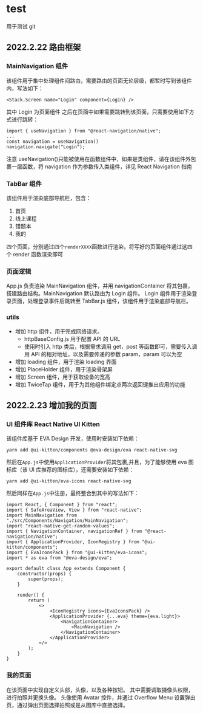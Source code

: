 # test

用于测试 git

## 2022.2.22 路由框架

### MainNavigation 组件

该组件用于集中处理组件间路由，需要路由的页面无论层级，都暂时写到该组件内，写法如下：

```react
<Stack.Screen name="Login" component={Login} />
```

其中 Login 为页面组件
之后在页面中如果需要跳转到该页面，只需要使用如下方式进行跳转：

```react
import { useNavigation } from "@react-navigation/native";
...
const navigation = useNavigation()
navigation.navigate("Login");
```

注意 useNavigation()只能被使用在函数组件中，如果是类组件，请在该组件外包裹一层函数，将 navigation 作为参数传入类组件，详见 React Navigation 指南

### TabBar 组件

该组件用于渲染底部导航栏，包含：

1. 首页
2. 线上课程
3. 错题本
4. 我的

四个页面，分别通过四个`renderXXXX`函数进行渲染，将写好的页面组件通过这四个 render 函数渲染即可

### 页面逻辑

App.js 负责渲染 MainNavigation 组件，并用 navigationContainer 将其包裹，搭建路由结构。MainNavigation 默认路由为 Login 组件。
Login 组件用于渲染登录页面，处理登录事件后跳转至 TabBar.js 组件，该组件用于渲染底部导航栏。

### utils

-   增加 http 组件，用于完成网络请求。
    -   httpBaseConfig.js 用于配置 API 的 URL
    -   使用时引入 http 类后，根据需求调用 get，post 等函数即可，需要传入调用 API 的相对地址，以及需要传递的参数 param，param 可以为空
-   增加 loading 组件，用于渲染 loading 界面
-   增加 PlaceHolder 组件，用于渲染骨架屏
-   增加 Screen 组件，用于获取设备的宽高
-   增加 TwiceTap 组件，用于为其他组件绑定点两次返回键推出应用的功能

## 2022.2.23 增加我的页面

### UI 组件库 React Native UI Kitten

该组件库基于 EVA Design 开发，使用时安装如下依赖：

```shell
yarn add @ui-kitten/components @eva-design/eva react-native-svg
```

然后在`App.js`中使用`ApplicationProvider`将其包裹,并且，为了能够使用 eva 图标库（该 UI 库推荐的图标库），还需要安装如下依赖：

```shell
yarn add @ui-kitten/eva-icons react-native-svg
```

然后同样在`App.js`中注册，最终整合到其中的写法如下：

```react
import React, { Component } from "react";
import { SafeAreaView, View } from "react-native";
import MainNavigation from "./src/Components/Navigation/MainNavigation";
import "react-native-get-random-values";
import { NavigationContainer, navigationRef } from "@react-navigation/native";
import { ApplicationProvider, IconRegistry } from "@ui-kitten/components";
import { EvaIconsPack } from "@ui-kitten/eva-icons";
import * as eva from "@eva-design/eva";

export default class App extends Component {
    constructor(props) {
        super(props);
    }

    render() {
        return (
            <>
                <IconRegistry icons={EvaIconsPack} />
                <ApplicationProvider {...eva} theme={eva.light}>
                    <NavigationContainer>
                        <MainNavigation />
                    </NavigationContainer>
                </ApplicationProvider>
            </>
        );
    }
}
```

### 我的页面

在该页面中实现自定义头部，头像，以及各种按钮。
其中需要调取摄像头权限，进行拍照并更换头像。
头像使用 Avatar 控件，并通过 Overflow Menu 设置弹出页，通过弹出页面选择拍照或是从图库中直接选择。
